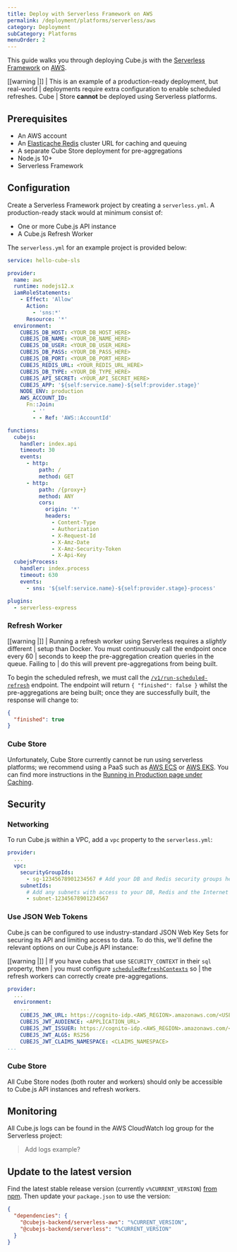 ```yaml
---
title: Deploy with Serverless Framework on AWS
permalink: /deployment/platforms/serverless/aws
category: Deployment
subCategory: Platforms
menuOrder: 2
---
```


This guide walks you through deploying Cube.js with the [Serverless
Framework][link-sls] on [AWS][link-aws].

<!-- prettier-ignore-start -->
[[warning |]]
| This is an example of a production-ready deployment, but real-world
| deployments require extra configuration to enable scheduled refreshes. Cube
| Store **cannot** be deployed using Serverless platforms.
<!-- prettier-ignore-end -->

## Prerequisites

- An AWS account
- An [Elasticache Redis][aws-redis] cluster URL for caching and queuing
- A separate Cube Store deployment for pre-aggregations
- Node.js 10+
- Serverless Framework

## Configuration

Create a Serverless Framework project by creating a `serverless.yml`. A
production-ready stack would at minimum consist of:

- One or more Cube.js API instance
- A Cube.js Refresh Worker

The `serverless.yml` for an example project is provided below:

```yaml
service: hello-cube-sls

provider:
  name: aws
  runtime: nodejs12.x
  iamRoleStatements:
    - Effect: 'Allow'
      Action:
        - 'sns:*'
      Resource: '*'
  environment:
    CUBEJS_DB_HOST: <YOUR_DB_HOST_HERE>
    CUBEJS_DB_NAME: <YOUR_DB_NAME_HERE>
    CUBEJS_DB_USER: <YOUR_DB_USER_HERE>
    CUBEJS_DB_PASS: <YOUR_DB_PASS_HERE>
    CUBEJS_DB_PORT: <YOUR_DB_PORT_HERE>
    CUBEJS_REDIS_URL: <YOUR_REDIS_URL_HERE>
    CUBEJS_DB_TYPE: <YOUR_DB_TYPE_HERE>
    CUBEJS_API_SECRET: <YOUR_API_SECRET_HERE>
    CUBEJS_APP: '${self:service.name}-${self:provider.stage}'
    NODE_ENV: production
    AWS_ACCOUNT_ID:
      Fn::Join:
        - ''
        - - Ref: 'AWS::AccountId'

functions:
  cubejs:
    handler: index.api
    timeout: 30
    events:
      - http:
          path: /
          method: GET
      - http:
          path: /{proxy+}
          method: ANY
          cors:
            origin: '*'
            headers:
              - Content-Type
              - Authorization
              - X-Request-Id
              - X-Amz-Date
              - X-Amz-Security-Token
              - X-Api-Key
  cubejsProcess:
    handler: index.process
    timeout: 630
    events:
      - sns: '${self:service.name}-${self:provider.stage}-process'

plugins:
  - serverless-express
```

### Refresh Worker

<!-- prettier-ignore-start -->
[[warning |]]
| Running a refresh worker using Serverless requires a _slightly_ different
| setup than Docker. You must continuously call the endpoint once every 60
| seconds to keep the pre-aggregation creation queries in the queue. Failing to
| do this will prevent pre-aggregations from being built.
<!-- prettier-ignore-end -->

To begin the scheduled refresh, we must call the
[`/v1/run-scheduled-refresh`][ref-restapi-sched-refresh] endpoint. The endpoint
will return `{ "finished": false }` whilst the pre-aggregations are being built;
once they are successfully built, the response will change to:

```json
{
  "finished": true
}
```

### Cube Store

Unfortunately, Cube Store currently cannot be run using serverless platforms; we
recommend using a PaaS such as [AWS ECS][aws-ecs] or [AWS EKS][aws-eks]. You can
find more instructions in the [Running in Production page under
Caching][ref-caching-prod].

## Security

### Networking

To run Cube.js within a VPC, add a `vpc` property to the `serverless.yml`:

```yaml
provider:
  ...
  vpc:
    securityGroupIds:
      - sg-12345678901234567 # Add your DB and Redis security groups here
    subnetIds:
      # Add any subnets with access to your DB, Redis and the Internet
      - subnet-12345678901234567
```

### Use JSON Web Tokens

Cube.js can be configured to use industry-standard JSON Web Key Sets for
securing its API and limiting access to data. To do this, we'll define the
relevant options on our Cube.js API instance:

<!-- prettier-ignore-start -->
[[warning |]]
| If you have cubes that use `SECURITY_CONTEXT` in their `sql` property, then
| you must configure [`scheduledRefreshContexts`][ref-config-sched-ref-ctx] so
| the refresh workers can correctly create pre-aggregations.
<!-- prettier-ignore-end -->

```yaml
provider:
  ...
  environment:
    ...
    CUBEJS_JWK_URL: https://cognito-idp.<AWS_REGION>.amazonaws.com/<USER_POOL_ID>/.well-known/jwks.json
    CUBEJS_JWT_AUDIENCE: <APPLICATION_URL>
    CUBEJS_JWT_ISSUER: https://cognito-idp.<AWS_REGION>.amazonaws.com/<USER_POOL_ID>
    CUBEJS_JWT_ALGS: RS256
    CUBEJS_JWT_CLAIMS_NAMESPACE: <CLAIMS_NAMESPACE>
...
```

### Cube Store

All Cube Store nodes (both router and workers) should only be accessible to
Cube.js API instances and refresh workers.

## Monitoring

All Cube.js logs can be found in the AWS CloudWatch log group for the Serverless
project:

> Add logs example?

## Update to the latest version

Find the latest stable release version (currently `v%CURRENT_VERSION`) [from
npm][link-cubejs-sls-npm]. Then update your `package.json` to use the version:

```json
{
  "dependencies": {
    "@cubejs-backend/serverless-aws": "%CURRENT_VERSION",
    "@cubejs-backend/serverless": "%CURRENT_VERSION"
  }
}
```

[aws-redis]: https://aws.amazon.com/elasticache/redis/
[aws-ec2]: https://aws.amazon.com/ec2/
[aws-ecs]: https://aws.amazon.com/ecs/
[aws-eks]: https://aws.amazon.com/eks/
[link-sls]: https://www.serverless.com/
[link-aws]: https://aws.amazon.com/
[link-cubejs-sls-npm]: https://www.npmjs.com/package/@cubejs-backend/serverless
[link-docker-app]: https://www.docker.com/products/docker-app
[ref-caching-prod]: /caching/running-in-production
[ref-config-sched-ref-ctx]: /config#options-reference-scheduled-refresh-contexts
[ref-restapi-sched-refresh]: /rest-api#api-reference-v-1-run-scheduled-refresh
